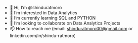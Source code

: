 - 👋 Hi, I’m @shinduratmoro
- 👀 I’m interested in Data Analytics
- 🌱 I’m currently learning SQL and PYTHON
- 💞️ I’m looking to collaborate on Data Analytics Projects
- 📫 How to reach me (email: shinduratmoro00@gmail.com or linkedin.com/in/shindu-ratmoro)

<!---
shinduratmoro/shinduratmoro is a ✨ special ✨ repository because its `README.md` (this file) appears on your GitHub profile.
You can click the Preview link to take a look at your changes.
--->
